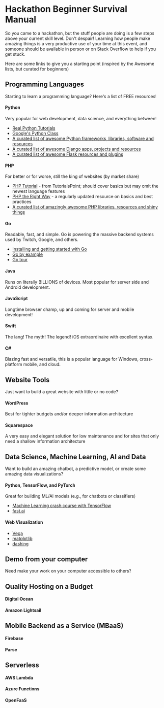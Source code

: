 # Hackathon Beginner Survival Manual

So you came to a hackathon, but the stuff people are doing is a few steps above your current skill level. Don't despair! Learning how people make amazing things is a very productive use of your time at this event, and someone should be available in person or on Stack Overflow to help if you get stuck.

Here are some links to give you a starting point (inspired by the Awesome lists, but curated for beginners)

## Programming Languages
Starting to learn a programming language?  Here's a list of FREE resources!
#### Python
Very popular for web development, data science, and everything between!  
- [Real Python Tutorials](https://realpython.com/)
- [Google's Python Class](https://developers.google.com/edu/python/)
- [A curated list of awesome Python frameworks, libraries, software and resources](https://github.com/vinta/awesome-python)
- [A curated list of awesome Django apps, projects and resources](https://github.com/rosarior/awesome-django)
- [A curated list of awesome Flask resources and plugins](https://github.com/humiaozuzu/awesome-flask)
#### PHP
For better or for worse, still the king of websites (by market share)  
- [PHP Tutorial](https://www.tutorialspoint.com/php/) - from TutorialsPoint; should cover basics but may omit the newest language features
- [PHP the Right Way](https://phptherightway.com/) - a regularly updated resource on basics and best practices
- [A curated list of amazingly awesome PHP libraries, resources and shiny things](https://github.com/ziadoz/awesome-php)
#### Go
Readable, fast, and simple. Go is powering the massive backend systems used by Twitch, Google, and others.
- [Installing and getting started with Go](https://golang.org/doc/)
- [Go by example](https://gobyexample.com/)
- [Go tour](https://tour.golang.org/welcome/1)
#### Java
Runs on literally BILLIONS of devices. Most popular for server side and Android development.
#### JavaScript
Longtime browser champ, up and coming for server and mobile development!
#### Swift
The lang! The myth! The legend! iOS extraordinaire with excellent syntax.
#### C#
Blazing fast and versatile, this is a popular language for Windows, cross-platform mobile, and cloud.

## Website Tools
Just want to build a great website with little or no code?
#### WordPress
Best for tighter budgets and/or deeper information architecture
#### Squarespace
A very easy and elegant solution for low maintenance and for sites that only need a shallow information architecture

## Data Science, Machine Learning, AI and Data
Want to build an amazing chatbot, a predictive model, or create some amazing data visualizations?
#### Python, TensorFlow, and PyTorch
Great for building ML/AI models (e.g., for chatbots or classifiers)
- [Machine Learning crash course with TensorFlow](https://developers.google.com/machine-learning/crash-course/)
- [fast.ai](https://www.fast.ai/)
#### Web Visualization
- [Vega](https://vega.github.io/)
- [matplotlib](https://matplotlib.org/)
- [dashing](https://github.com/Shopify/dashing)

## Demo from your computer
Need make your work on your computer accessible to others?

## Quality Hosting on a Budget
#### Digital Ocean
#### Amazon Lightsail

## Mobile Backend as a Service (MBaaS)
#### Firebase
#### Parse

## Serverless
#### AWS Lambda
#### Azure Functions
#### OpenFaaS

